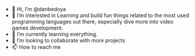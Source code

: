 - 👋 Hi, I’m @danbedoya
- 👀 I’m interested in Learning and build fun things related to the most used programming languages out there, especially dive more into video games development.
- 🌱 I’m currently learning everything.
- 💞️ I’m looking to collaborate with more projects
- 📫 How to reach me 


